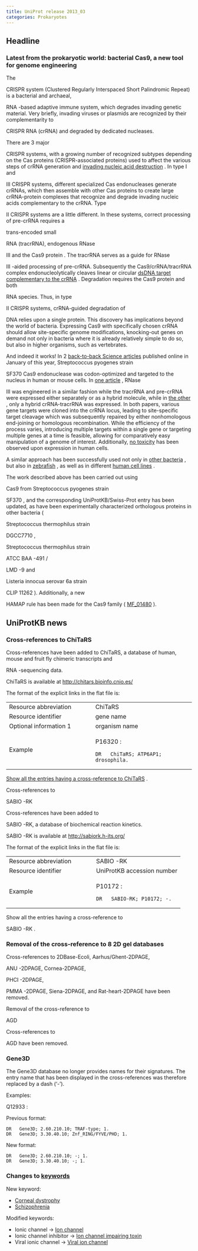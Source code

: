 ```yaml
---
title: UniProt release 2013_03
categories: Prokaryotes
---
```


## Headline

### Latest from the prokaryotic world: bacterial Cas9, a new tool for genome engineering

The

CRISPR system (Clustered Regularly Interspaced Short Palindromic Repeat) is a bacterial and archaeal,

RNA -based adaptive immune system, which degrades invading genetic material. Very briefly, invading viruses or plasmids are recognized by their complementarity to

CRISPR RNA (crRNA) and degraded by dedicated nucleases.

There are 3 major

CRISPR systems, with a growing number of recognized subtypes depending on the Cas proteins (CRISPR-associated proteins) used to affect the various steps of crRNA generation and [invading nucleic acid destruction](http://www.ncbi.nlm.nih.gov/pubmed/21552286) . In type I and

III CRISPR systems, different specialized Cas endonucleases generate crRNAs, which then assemble with other Cas proteins to create large crRNA-protein complexes that recognize and degrade invading nucleic acids complementary to the crRNA. Type

II CRISPR systems are a little different. In these systems, correct processing of pre-crRNA requires a

trans-encoded small

RNA (tracrRNA), endogenous RNase

III and the Cas9 protein . The tracrRNA serves as a guide for RNase

III -aided processing of pre-crRNA. Subsequently the Cas9/crRNA/tracrRNA complex endonucleolytically cleaves linear or circular [dsDNA target complementary to the crRNA](http://www.ncbi.nlm.nih.gov/pubmed/22745249,22949671) . Degradation requires the Cas9 protein and both

RNA species. Thus, in type

II CRISPR systems, crRNA-guided degradation of

DNA relies upon a single protein. This discovery has implications beyond the world of bacteria. Expressing Cas9 with specifically chosen crRNA should allow site-specific genome modifications, knocking-out genes on demand not only in bacteria where it is already relatively simple to do so, but also in higher organisms, such as vertebrates.

And indeed it works! In 2 [back-to-back Science articles](http://www.ncbi.nlm.nih.gov/pubmed/23287718,23287722) published online in January of this year, Streptococcus pyogenes strain

SF370 Cas9 endonuclease was codon-optimized and targeted to the nucleus in human or mouse cells. In [one article](http://www.ncbi.nlm.nih.gov/pubmed/23287718) , RNase

III was engineered in a similar fashion while the tracrRNA and pre-crRNA were expressed either separately or as a hybrid molecule, while in [the other](http://www.ncbi.nlm.nih.gov/pubmed/23287722) , only a hybrid crRNA-tracrRNA was expressed. In both papers, various gene targets were cloned into the crRNA locus, leading to site-specific target cleavage which was subsequently repaired by either nonhomologous end-joining or homologous recombination. While the efficiency of the process varies, introducing multiple targets within a single gene or targeting multiple genes at a time is feasible, allowing for comparatively easy manipulation of a genome of interest. Additionally, [no toxicity](http://www.ncbi.nlm.nih.gov/pubmed/23287722) has been observed upon expression in human cells.

A similar approach has been successfully used not only in [other bacteria](http://www.ncbi.nlm.nih.gov/pubmed/23360965) , but also in [zebrafish](http://www.ncbi.nlm.nih.gov/pubmed/23360964) , as well as in different [human cell lines](http://www.ncbi.nlm.nih.gov/pubmed/23360966,23386978) .

The work described above has been carried out using

Cas9 from Streptococcus pyogenes strain

SF370 , and the corresponding UniProtKB/Swiss-Prot entry has been updated, as have been experimentally characterized orthologous proteins in other bacteria (

Streptococcus thermophilus strain

DGCC7710 ,

Streptococcus thermophilus strain

ATCC BAA -491 /

LMD -9 and

Listeria innocua serovar 6a strain

CLIP 11262 ). Additionally, a new

HAMAP rule has been made for the Cas9 family ( [MF\_01480](http://hamap.expasy.org/unirule/MF_01480) ).

## UniProtKB news

### Cross-references to ChiTaRS

Cross-references have been added to ChiTaRS, a database of human, mouse and fruit fly chimeric transcripts and

RNA -sequencing data.

ChiTaRS is available at <http://chitars.bioinfo.cnio.es/>

The format of the explicit links in the flat file is:

<table><colgroup><col style="width: 46%" /><col style="width: 53%" /></colgroup><tbody><tr class="odd"><td>Resource abbreviation</td><td>ChiTaRS</td></tr><tr class="even"><td>Resource identifier</td><td>gene name</td></tr><tr class="odd"><td>Optional information 1</td><td>organism name</td></tr><tr class="even"><td>Example</td><td><p>P16320 :</p><pre><code>DR   ChiTaRS; ATP6AP1; drosophila.</code></pre></td></tr></tbody></table>

[Show all the entries having a cross-reference to ChiTaRS](http://www.uniprot.org/uniprot/?query=database%3Achitars&sort=score) .

Cross-references to

SABIO -RK

Cross-references have been added to

SABIO -RK, a database of biochemical reaction kinetics.

SABIO -RK is available at <http://sabiork.h-its.org/>

The format of the explicit links in the flat file is:

<table><colgroup><col style="width: 50%" /><col style="width: 50%" /></colgroup><tbody><tr class="odd"><td>Resource abbreviation</td><td>SABIO -RK</td></tr><tr class="even"><td>Resource identifier</td><td>UniProtKB accession number</td></tr><tr class="odd"><td>Example</td><td><p>P10172 :</p><pre><code>DR   SABIO-RK; P10172; -.</code></pre></td></tr></tbody></table>

Show all the entries having a cross-reference to

SABIO -RK .

### Removal of the cross-reference to 8 2D gel databases

Cross-references to 2DBase-Ecoli, Aarhus/Ghent-2DPAGE,

ANU -2DPAGE, Cornea-2DPAGE,

PHCI -2DPAGE,

PMMA -2DPAGE, Siena-2DPAGE, and Rat-heart-2DPAGE have been removed.

Removal of the cross-reference to

AGD

Cross-references to

AGD have been removed.

### Gene3D

The Gene3D database no longer provides names for their signatures. The entry name that has been displayed in the cross-references was therefore replaced by a dash (‘-’).

Examples:

Q12933 :

Previous format:

    DR   Gene3D; 2.60.210.10; TRAF-type; 1.
    DR   Gene3D; 3.30.40.10; Znf_RING/FYVE/PHD; 1.

New format:

    DR   Gene3D; 2.60.210.10; -; 1.
    DR   Gene3D; 3.30.40.10; -; 1.

### Changes to [keywords](http://www.uniprot.org/docs/keywlist)

New keyword:

-   [Corneal dystrophy](http://www.uniprot.org/keywords/KW-1212)
-   [Schizophrenia](http://www.uniprot.org/keywords/KW-1211)

Modified keywords:

-   Ionic channel -&gt; [Ion channel](http://www.uniprot.org/keywords/KW-0407)
-   Ionic channel inhibitor -&gt; [Ion channel impairing toxin](http://www.uniprot.org/keywords/KW-0872)
-   Viral ionic channel -&gt; [Viral ion channel](http://www.uniprot.org/keywords/KW-1182)
